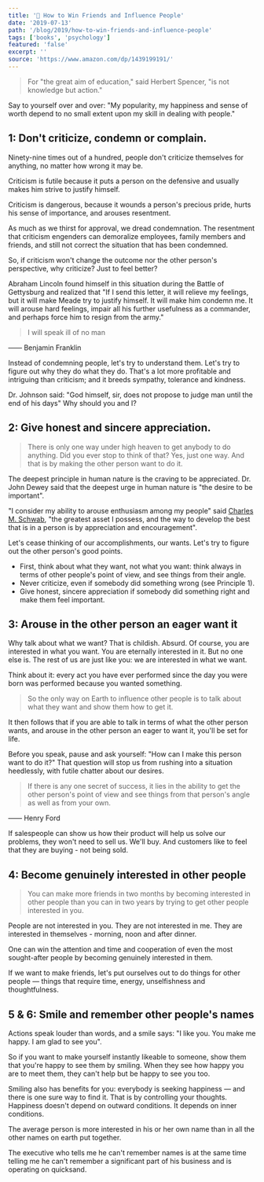 ```yaml
---
title: '📖 How to Win Friends and Influence People'
date: '2019-07-13'
path: '/blog/2019/how-to-win-friends-and-influence-people'
tags: ['books', 'psychology']
featured: 'false'
excerpt: ''
source: 'https://www.amazon.com/dp/1439199191/'
---
```


> For "the great aim of education," said Herbert Spencer, "is not knowledge but action."

Say to yourself over and over: "My popularity, my happiness and sense of worth depend to no small extent upon my skill in dealing with people."

## 1: Don't criticize, condemn or complain.

Ninety-nine times out of a hundred, people don't criticize themselves for anything, no matter how wrong it may be.

Criticism is futile because it puts a person on the defensive and usually makes him strive to justify himself.

Criticism is dangerous, because it wounds a person's precious pride, hurts his sense of importance, and arouses resentment.

As much as we thirst for approval, we dread condemnation. The resentment that criticism engenders can demoralize employees, family members and friends, and still not correct the situation that has been condemned.

So, if criticism won't change the outcome nor the other person's perspective, why criticize? Just to feel better?

Abraham Lincoln found himself in this situation during the Battle of Gettysburg and realized that "If I send this letter, it will relieve my feelings, but it will make Meade try to justify himself. It will make him condemn me. It will arouse hard feelings, impair all his further usefulness as a commander, and perhaps force him to resign from the army."

> I will speak ill of no man

—— Benjamin Franklin

Instead of condemning people, let's try to understand them. Let's try to figure out why they do what they do. That's a lot more profitable and intriguing than criticism; and it breeds sympathy, tolerance and kindness.

Dr. Johnson said: "God himself, sir, does not propose to judge man until the end of his days" Why should you and I?

## 2: Give honest and sincere appreciation.

> There is only one way under high heaven to get anybody to do anything. Did you ever stop to think of that? Yes, just one way. And that is by making the other person want to do it.

The deepest principle in human nature is the craving to be appreciated. Dr. John Dewey said that the deepest urge in human nature is "the desire to be important".

"I consider my ability to arouse enthusiasm among my people" said [Charles M. Schwab](https://en.wikipedia.org/wiki/Charles_M._Schwab), "the greatest asset I possess, and the way to develop the best that is in a person is by appreciation and encouragement".

Let's cease thinking of our accomplishments, our wants. Let's try to figure out the other person's good points.

- First, think about what they want, not what you want: think always in terms of other people's point of view, and see things from their angle.
- Never criticize, even if somebody did something wrong (see Principle 1).
- Give honest, sincere appreciation if somebody did something right and make them feel important.

## 3: Arouse in the other person an eager want it

Why talk about what we want? That is childish. Absurd. Of course, you are interested in what you want. You are eternally interested in it. But no one else is. The rest of us are just like you: we are interested in what we want.

Think about it: every act you have ever performed since the day you were born was performed because you wanted something.

> So the only way on Earth to influence other people is to talk about what they want and show them how to get it.

It then follows that if you are able to talk in terms of what the other person wants, and arouse in the other person an eager to want it, you'll be set for life.

Before you speak, pause and ask yourself: "How can I make this person want to do it?" That question will stop us from rushing into a situation heedlessly, with futile chatter about our desires.

> If there is any one secret of success, it lies in the ability to get the other person's point of view and see things from that person's angle as well as from your own.

—— Henry Ford

If salespeople can show us how their product will help us solve our problems, they won't need to sell us. We'll buy. And customers like to feel that they are buying - not being sold.

## 4: Become genuinely interested in other people

> You can make more friends in two months by becoming interested in other people than you can in two years by trying to get other people interested in you.

People are not interested in you. They are not interested in me. They are interested in themselves - morning, noon and after dinner.

One can win the attention and time and cooperation of even the most sought-after people by becoming genuinely interested in them.

If we want to make friends, let's put ourselves out to do things for other people — things that require time, energy, unselfishness and thoughtfulness.

## 5 & 6: Smile and remember other people's names

Actions speak louder than words, and a smile says: "I like you. You make me happy. I am glad to see you".

So if you want to make yourself instantly likeable to someone, show them that you're happy to see them by smiling. When they see how happy you are to meet them, they can't help but be happy to see you too.

Smiling also has benefits for you: everybody is seeking happiness — and there is one sure way to find it. That is by controlling your thoughts. Happiness doesn't depend on outward conditions. It depends on inner conditions.

The average person is more interested in his or her own name than in all the other names on earth put together.

The executive who tells me he can't remember names is at the same time telling me he can't remember a significant part of his business and is operating on quicksand.
